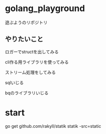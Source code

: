 # golang_playground
遊ぶようのリポジトリ

## やりたいこと
ロガーでstructを出してみる

cli作る用ライブラリを使ってみる

ストリーム処理をしてみる

sqlいじる

bqのライブラリいじる

# start
go get github.com/rakyll/statik
statik -src=static